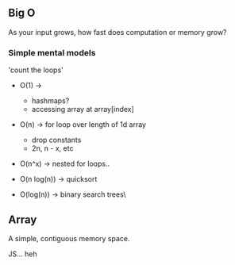 ## Big O

As your input grows, how fast does computation or memory grow?

### Simple mental models

'count the loops'

- O(1) ->

  - hashmaps?
  - accessing array at array[index]

- O(n) -> for loop over length of 1d array

  - drop constants
  - 2n, n - x, etc

- O(n^x) -> nested for loops..
- O(n log(n)) -> quicksort
- O(log(n)) -> binary search trees\

## Array

A simple, contiguous memory space.

JS... heh
